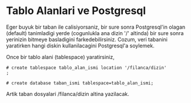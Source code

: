 # Tablo Alanlari ve Postgresql

Eger buyuk bir taban ile calisiyorsaniz, bir sure sonra Postgresql'in
olagan (default) tanimladigi yerde (cogunlukla ana dizin '/' altinda)
bir sure sonra yerinizin bitmeye basladigini farkedebilirsiniz. Cozum,
veri tabanini yaratirken hangi diskin kullanilacagini Postgresql'a
soylemek.

Once bir tablo alani (tablespace) yaratirsiniz,

```
# create tablespace tablo_alan_ismi location '/filanca/dizin'
;

# create database taban_ismi tablespace=tablo_alan_ismi;
```

Artik taban dosyalari /filanca/dizin altina yazilacak. 




